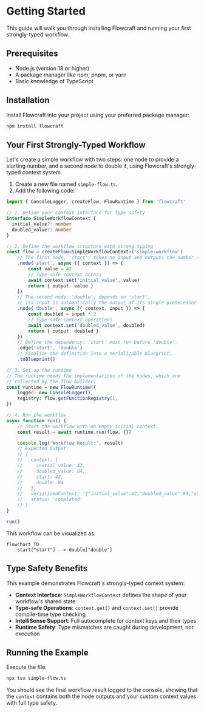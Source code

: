 # Getting Started

This guide will walk you through installing Flowcraft and running your first strongly-typed workflow.

## Prerequisites

-   Node.js (version 18 or higher)
-   A package manager like npm, pnpm, or yarn
-   Basic knowledge of TypeScript

## Installation

Install Flowcraft into your project using your preferred package manager:

```bash
npm install flowcraft
```

## Your First Strongly-Typed Workflow

Let's create a simple workflow with two steps: one node to provide a starting number, and a second node to double it, using Flowcraft's strongly-typed context system.

1.  Create a new file named `simple-flow.ts`.
2.  Add the following code:

```typescript
import { ConsoleLogger, createFlow, FlowRuntime } from 'flowcraft'

// 1. Define your context interface for type safety
interface SimpleWorkflowContext {
  initial_value?: number
  doubled_value?: number
}

// 2. Define the workflow structure with strong typing
const flow = createFlow<SimpleWorkflowContext>('simple-workflow')
	// The first node, 'start', takes no input and outputs the number 42.
	.node('start', async ({ context }) => {
		const value = 42
		// Type-safe context access
		await context.set('initial_value', value)
		return { output: value }
	})
	// The second node, 'double', depends on 'start'.
	// Its input is automatically the output of its single predecessor.
	.node('double', async ({ context, input }) => {
		const doubled = input * 2
		// Type-safe context operations
		await context.set('doubled_value', doubled)
		return { output: doubled }
	})
	// Define the dependency: 'start' must run before 'double'.
	.edge('start', 'double')
	// Finalize the definition into a serializable blueprint.
	.toBlueprint()

// 3. Set up the runtime
// The runtime needs the implementations of the nodes, which are
// collected by the flow builder.
const runtime = new FlowRuntime({
	logger: new ConsoleLogger(),
	registry: flow.getFunctionRegistry(),
})

// 4. Run the workflow
async function run() {
	// Start the workflow with an empty initial context.
	const result = await runtime.run(flow, {})

	console.log('Workflow Result:', result)
	// Expected Output:
	// {
	//   context: {
	//     initial_value: 42,
	//     doubled_value: 84,
	//     start: 42,
	//     double: 84
	//   },
	//   serializedContext: '{"initial_value":42,"doubled_value":84,"start":42,"double":84}',
	//   status: 'completed'
	// }
}

run()
```

This workflow can be visualized as:

```mermaid
flowchart TD
    start["start"] --> double["double"]
```

## Type Safety Benefits

This example demonstrates Flowcraft's strongly-typed context system:

- **Context Interface**: `SimpleWorkflowContext` defines the shape of your workflow's shared state
- **Type-safe Operations**: `context.get()` and `context.set()` provide compile-time type checking
- **IntelliSense Support**: Full autocomplete for context keys and their types
- **Runtime Safety**: Type mismatches are caught during development, not execution

## Running the Example

Execute the file:
```bash
npx tsx simple-flow.ts
```

You should see the final workflow result logged to the console, showing that the `context` contains both the node outputs and your custom context values with full type safety.
